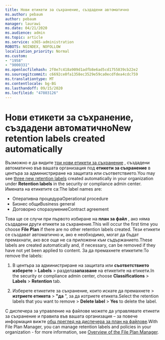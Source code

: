 ```yaml
---
title: Нови етикети за съхранение, създадени автоматично
ms.author: pebaum
author: pebaum
manager: laurawi
ms.date: 04/21/2020
ms.audience: admin
ms.topic: article
ms.service: o365-administration
ROBOTS: NOINDEX, NOFOLLOW
localization_priority: Normal
ms.custom:
- "1958"
- "9000331"
ms.openlocfilehash: 2f0e7c418a909d1adfb8e6ad5cd1755839cb22e2
ms.sourcegitcommit: c6692ce0fa1358ec3529e59ca0ecdfdea4cdc759
ms.translationtype: MT
ms.contentlocale: bg-BG
ms.lasthandoff: 09/15/2020
ms.locfileid: "47803126"
---
```

# <a name="new-retention-labels-created-automatically"></a><span data-ttu-id="7face-102">Нови етикети за съхранение, създадени автоматично</span><span class="sxs-lookup"><span data-stu-id="7face-102">New retention labels created automatically</span></span>

<span data-ttu-id="7face-103">Възможно е да видите [три нови етикети за съхранение](https://docs.microsoft.com/microsoft-365/compliance/file-plan-manager) , създадени автоматично във вашата организация под **етикети за съхранение** в центъра за администриране на защитата или съответствието.</span><span class="sxs-lookup"><span data-stu-id="7face-103">You may see [three new retention labels](https://docs.microsoft.com/microsoft-365/compliance/file-plan-manager) created automatically in your organization under **Retention labels** in the security or compliance admin center.</span></span> <span data-ttu-id="7face-104">Имената на етикетите са:</span><span class="sxs-lookup"><span data-stu-id="7face-104">The label names are:</span></span>

- <span data-ttu-id="7face-105">Оперативна процедура</span><span class="sxs-lookup"><span data-stu-id="7face-105">Operational procedure</span></span>
- <span data-ttu-id="7face-106">Бизнес общи</span><span class="sxs-lookup"><span data-stu-id="7face-106">Business general</span></span>
- <span data-ttu-id="7face-107">Договорно споразумение</span><span class="sxs-lookup"><span data-stu-id="7face-107">Contract agreement</span></span>

<span data-ttu-id="7face-108">Това ще се случи при първото избиране на **план за файл** , ако няма създадени други етикети за съхранение.</span><span class="sxs-lookup"><span data-stu-id="7face-108">This will occur the first time you choose **File Plan** if there are no other retention labels created.</span></span> <span data-ttu-id="7face-109">Тези етикети се създават автоматично и, ако е необходимо, могат да бъдат премахнати, ако все още не са приложени към съдържанието.</span><span class="sxs-lookup"><span data-stu-id="7face-109">These labels are created automatically and, if necessary, can be removed if they have not yet been applied to content.</span></span> <span data-ttu-id="7face-110">За да премахнете етикетите:</span><span class="sxs-lookup"><span data-stu-id="7face-110">To remove the labels:</span></span>

1. <span data-ttu-id="7face-111">В центъра за администриране на защитата или **съответствието изберете**  >  **Labels**  >  раздела**запазване** на етикетите на етикети.</span><span class="sxs-lookup"><span data-stu-id="7face-111">In the security or compliance admin center, choose **Classifications** > **Labels** > **Retention** tab.</span></span>

1. <span data-ttu-id="7face-112">Изберете етикетите за съхранение, които искате да премахнете > **изтриете етикета**  >  **"да** ", за да изтриете етикета.</span><span class="sxs-lookup"><span data-stu-id="7face-112">Select the retention labels that you want to remove > **Delete label** > **Yes** to delete the label.</span></span>

<span data-ttu-id="7face-113">С диспечера за управление на файлове можете да управлявате етикети за съхранение и правила във вашата организация – за повече информация вижте [общ преглед на диспечера за план на файлове](https://docs.microsoft.com/microsoft-365/compliance/file-plan-manager).</span><span class="sxs-lookup"><span data-stu-id="7face-113">With File Plan Manager, you can manage retention labels and policies in your organization - for more information, see [Overview of the File Plan Manager](https://docs.microsoft.com/microsoft-365/compliance/file-plan-manager).</span></span>